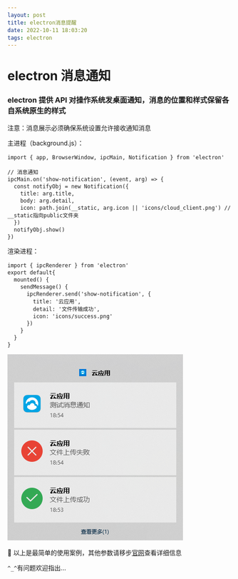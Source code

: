 ```yaml
---
layout: post
title: electron消息提醒
date: 2022-10-11 18:03:20
tags: electron
---
```


# electron 消息通知

### electron 提供 API 对操作系统发桌面通知，消息的位置和样式保留各自系统原生的样式

注意：消息展示必须确保系统设置允许接收通知消息

主进程（background.js）：

```
import { app, BrowserWindow, ipcMain, Notification } from 'electron'

// 消息通知
ipcMain.on('show-notification', (event, arg) => {
  const notifyObj = new Notification({
    title: arg.title,
    body: arg.detail,
    icon: path.join(__static, arg.icon || 'icons/cloud_client.png') // __static指向public文件夹
  })
  notifyObj.show()
})
```

渲染进程：

```
import { ipcRenderer } from 'electron'
export default{
  mounted() {
    sendMessage() {
      ipcRenderer.send('show-notification', {
        title: '云应用',
        detail: '文件传输成功',
        icon: 'icons/success.png'
      })
    }
  }
}
```

![App Screenshot](./electron-notification/preview.png)

🤔 以上是最简单的使用案例，其他参数请移步[官网](https://www.electronjs.org/zh/docs/latest/api/notification)查看详细信息

`^_^`有问题欢迎指出...
